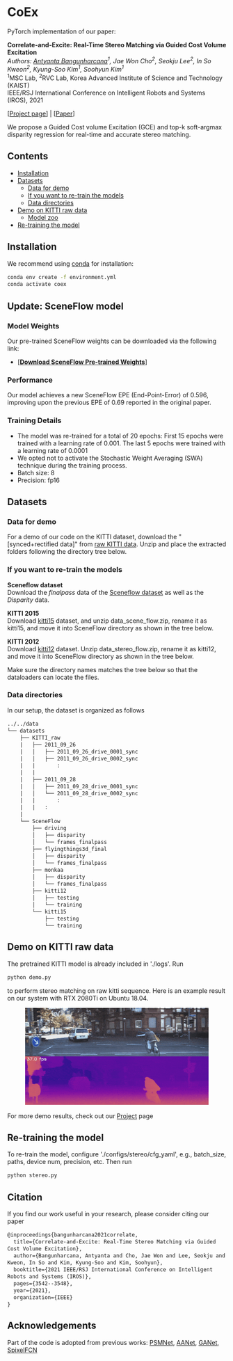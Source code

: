 # CoEx

PyTorch implementation of our paper: 


**Correlate-and-Excite: Real-Time Stereo Matching via Guided Cost Volume Excitation**  
*Authors: [Antyanta Bangunharcana](https://antabangun.github.io/)<sup>1</sup>, Jae Won Cho<sup>2</sup>, Seokju Lee<sup>2</sup>, In So Kweon<sup>2</sup>, Kyung-Soo Kim<sup>1</sup>, Soohyun Kim<sup>1</sup>*  
<sup>1</sup>MSC Lab, <sup>2</sup>RVC Lab, Korea Advanced Institute of Science and Technology (KAIST)  
IEEE/RSJ International Conference on Intelligent Robots and Systems (IROS), 2021

\[[Project page](https://antabangun.github.io/projects/CoEx/)\] | \[[Paper](https://arxiv.org/abs/2304.03560)\]

We propose a Guided Cost volume Excitation (GCE) and top-k soft-argmax disparity regression for real-time and accurate stereo matching. 

## Contents
- [Installation](#installation)
- [Datasets](#datasets)
    - [Data for demo](#data-for-demo)
    - [If you want to re-train the models](#if-you-want-to-re-train-the-models)
    - [Data directories](#data-directories)
- [Demo on KITTI raw data](#demo-on-kitti-raw-data)
    - [Model zoo](#model-zoo)
- [Re-training the model](#re-training-the-model)

## Installation

We recommend using [conda](https://www.anaconda.com/distribution/) for installation: 
```bash
conda env create -f environment.yml
conda activate coex
```
## Update: SceneFlow model

<!-- You can download our model trained on SceneFlow dataset from here:  
[SceneFlow weights](https://www.dropbox.com/s/c1v2r74tlbrrmsr/sceneflow.ckpt?dl=0)  
achieving a new SceneFlow EPE of 0.596 (vs 0.69 in the paper).
We re-trained the model for 15 epochs with a learning rate of 0.001 followed by 5 epochs with a learning rate of 0.0001, without activating the stochastic weight averaging (SWA) technique. The model is trained with a batch size of 8 and fp16 precision.  -->

### Model Weights
Our pre-trained SceneFlow weights can be downloaded via the following link:

- \[[**Download SceneFlow Pre-trained Weights**](https://www.dropbox.com/s/c1v2r74tlbrrmsr/sceneflow.ckpt?dl=0)\]

### Performance
Our model achieves a new SceneFlow EPE (End-Point-Error) of 0.596, improving upon the previous EPE of 0.69 reported in the original paper.

### Training Details

- The model was re-trained for a total of 20 epochs: First 15 epochs were trained with a learning rate of 0.001. The last 5 epochs were trained with a learning rate of 0.0001
- We opted not to activate the Stochastic Weight Averaging (SWA) technique during the training process.
- Batch size: 8
- Precision: fp16

## Datasets

### Data for demo

For a demo of our code on the KITTI dataset, download the "\[synced+rectified data\]" from [raw KITTI data](http://www.cvlibs.net/datasets/kitti/raw_data.php). Unzip and place the extracted folders following the directory tree below. 
       
### If you want to re-train the models
**Sceneflow dataset**  
Download the *finalpass* data of the [Sceneflow dataset](https://lmb.informatik.uni-freiburg.de/resources/datasets/SceneFlowDatasets.en.html) as well as the *Disparity* data.

**KITTI 2015**  
Download [kitti15](http://www.cvlibs.net/datasets/kitti/eval_scene_flow.php?benchmark=stereo) dataset, and unzip data_scene_flow.zip, rename it as kitti15, and move it into SceneFlow directory as shown in the tree below.

**KITTI 2012**  
Download [kitti12](http://www.cvlibs.net/datasets/kitti/eval_stereo_flow.php?benchmark=stereo) dataset. Unzip data_stereo_flow.zip, rename it as kitti12, and move it into SceneFlow directory as shown in the tree below.

Make sure the directory names matches the tree below so that the dataloaders can locate the files.

### Data directories

In our setup, the dataset is organized as follows
```
../../data
└── datasets
    ├── KITTI_raw
    |   ├── 2011_09_26
    |   │   ├── 2011_09_26_drive_0001_sync
    |   │   ├── 2011_09_26_drive_0002_sync
    |   |       :
    |   |
    |   ├── 2011_09_28
    |   │   ├── 2011_09_28_drive_0001_sync
    |   │   └── 2011_09_28_drive_0002_sync
    |   |       :
    |   |   :    
    |
    └── SceneFlow
        ├── driving
        │   ├── disparity
        │   └── frames_finalpass
        ├── flyingthings3d_final
        │   ├── disparity
        │   └── frames_finalpass
        ├── monkaa
        │   ├── disparity
        │   └── frames_finalpass
        ├── kitti12
        │   ├── testing
        │   └── training
        └── kitti15
            ├── testing
            └── training
```

## Demo on KITTI raw data
The pretrained KITTI model is already included in './logs'.
Run
```bash
python demo.py
```
to perform stereo matching on raw kitti sequence. Here is an example result on our system with RTX 2080Ti on Ubuntu 18.04.

<p align="center">
  <img width="422" height="223" src="./imgs/coex_compress.gif" data-zoomable>
</p>

For more demo results, check out our [Project](https://antabangun.github.io/projects/CoEx/#demo) page

## Re-training the model
To re-train the model, configure './configs/stereo/cfg_yaml', e.g., batch_size, paths, device num, precision, etc. Then run
```bash
python stereo.py
```

## Citation

If you find our work useful in your research, please consider citing our paper

    @inproceedings{bangunharcana2021correlate,
      title={Correlate-and-Excite: Real-Time Stereo Matching via Guided Cost Volume Excitation},
      author={Bangunharcana, Antyanta and Cho, Jae Won and Lee, Seokju and Kweon, In So and Kim, Kyung-Soo and Kim, Soohyun},
      booktitle={2021 IEEE/RSJ International Conference on Intelligent Robots and Systems (IROS)},
      pages={3542--3548},
      year={2021},
      organization={IEEE}
    }

## Acknowledgements

Part of the code is adopted from previous works: [PSMNet](https://github.com/JiaRenChang/PSMNet), [AANet](https://github.com/haofeixu/aanet), [GANet](https://github.com/feihuzhang/GANet), [SpixelFCN](https://github.com/fuy34/superpixel_fcn)
